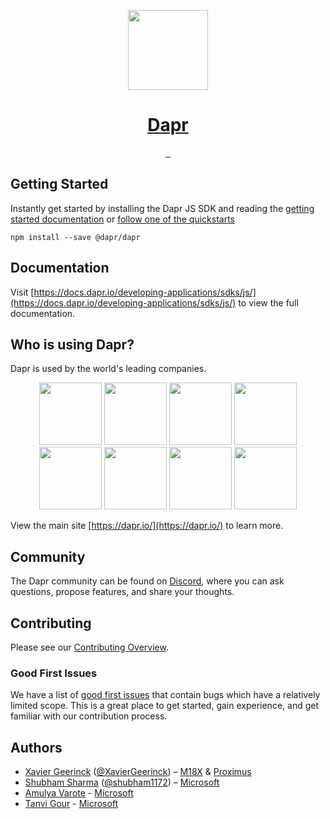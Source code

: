<p align="center">
  <a href="https://dapr.io">
    <img src="https://dapr.io/images/dapr.svg" height="128">
    <h1 align="center">Dapr</h1>
  </a>
</p>

<p align="center">
  <a aria-label="NPM version" href="https://www.npmjs.com/package/@dapr/dapr">
    <img alt="" src="https://img.shields.io/npm/v/@dapr/dapr?style=for-the-badge&labelColor=000000">
  </a>
  <a aria-label="License" href="https://github.com/dapr/js-sdk/blob/master/LICENSE">
    <img alt="" src="https://img.shields.io/badge/License-Apache_2.0-blue.svg?style=for-the-badge&labelColor=000000">
  </a>
  <a aria-label="Join the community on Discord" href="https://discord.com/invite/ptHhX6jc34">
    <img alt="" src="https://img.shields.io/badge/Join%20the%20community-blueviolet.svg?style=for-the-badge&logo=Discord&labelColor=000000&logoWidth=20&logoColor=FFFFFF">
  </a>
</p>

## Getting Started

Instantly get started by installing the Dapr JS SDK and reading the [getting started documentation](https://docs.dapr.io/developing-applications/sdks/js) or [follow one of the quickstarts](https://github.com/dapr/quickstarts)

```
npm install --save @dapr/dapr
```

## Documentation

Visit [https://docs.dapr.io/developing-applications/sdks/js/](https://docs.dapr.io/developing-applications/sdks/js/) to view the full documentation.

## Who is using Dapr?

Dapr is used by the world's leading companies. 

<div align="center">               
    <img src="https://dapr.io/images/bosch.png" width="100px">      
    <img src="https://dapr.io/images/zeiss.png" width="100px">        
    <img src="https://dapr.io/images/alibaba.png" width="100px">       
    <img src="https://dapr.io/images/ignition-group.png" width="100px">      
    <img src="https://dapr.io/images/roadwork.png" width="100px">     
    <img src="https://dapr.io/images/autonavi.png" width="100px">     
    <img src="https://dapr.io/images/legentic.png" width="100px">      
    <img src="https://dapr.io/images/man-group.png" width="100px">
</div>

View the main site [https://dapr.io/](https://dapr.io/) to learn more.

## Community

The Dapr community can be found on [Discord](https://discord.com/invite/ptHhX6jc34), where you can ask questions, propose features, and share your thoughts.

## Contributing

Please see our [Contributing Overview](https://docs.dapr.io/contributing/js-contributing/).

### Good First Issues

We have a list of [good first issues](https://github.com/dapr/js-sdk/labels/good%20first%20issue) that contain bugs which have a relatively limited scope. This is a great place to get started, gain experience, and get familiar with our contribution process.

## Authors

- [Xavier Geerinck](https://www.linkedin.com/in/xaviergeerinck/) ([@XavierGeerinck](https://twitter.com/XavierGeerinck)) – [M18X](https://xaviergeerinck.com/) & [Proximus](https://proximus.com)
- [Shubham Sharma](https://www.linkedin.com/in/shubham1172/) ([@shubham1172](https://twitter.com/shubham1172)) – [Microsoft](https://microsoft.com)
- [Amulya Varote](https://www.linkedin.com/in/amulya-varote-96954287/) - [Microsoft](https://microsoft.com)
- [Tanvi Gour](https://www.linkedin.com/in/tanvigour/) - [Microsoft](https://microsoft.com)